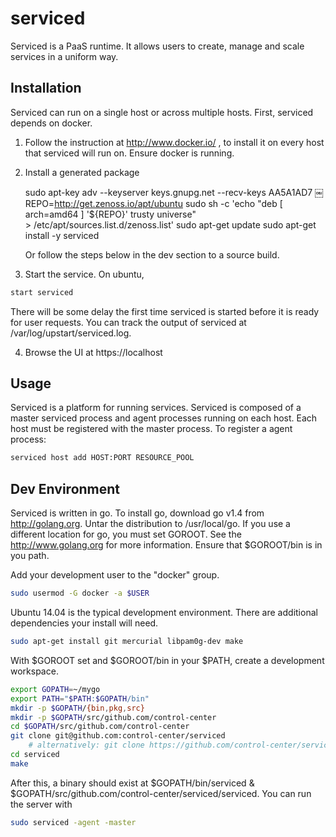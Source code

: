 serviced
========

Serviced is a PaaS runtime. It allows users to create, manage and scale services
in a uniform way.


Installation
------------
Serviced can run on a single host or across multiple hosts. First, serviced
depends on docker. 

1. Follow the instruction at http://www.docker.io/ , to install 
   it on every host that serviced will run on. Ensure docker is running.

2. Install a generated package

      sudo apt-key adv --keyserver keys.gnupg.net --recv-keys AA5A1AD7
￼     REPO=http://get.zenoss.io/apt/ubuntu
      sudo sh -c 'echo "deb [ arch=amd64 ] '${REPO}' trusty universe" \
          > /etc/apt/sources.list.d/zenoss.list'
      sudo apt-get update
      sudo apt-get install -y serviced

   Or follow the steps below in the dev section to a source build.

3. Start the service. On ubuntu,
```bash
start serviced
```
   There will be some delay the first time serviced is started before it is ready
   for user requests. You can track the output of serviced at 
   /var/log/upstart/serviced.log.

4. Browse the UI at https://localhost

Usage
-----
Serviced is a platform for running services. Serviced is composed of a master
serviced process and agent processes running on each host. Each host must be registered
with the master process. To register a agent process:
```bash
serviced host add HOST:PORT RESOURCE_POOL
```

Dev Environment
---------------
Serviced is written in go. To install go, download go v1.4 from http://golang.org.
Untar the distribution to /usr/local/go. If you use a different location for go, you
must set GOROOT. See the http://www.golang.org for more information. Ensure that 
$GOROOT/bin is in you path.

Add your development user to the "docker" group.
```bash
sudo usermod -G docker -a $USER
```
Ubuntu 14.04 is the typical development environment. There are additional dependencies 
your install will need.
```bash
sudo apt-get install git mercurial libpam0g-dev make
```

With $GOROOT set and $GOROOT/bin in your $PATH, create a development workspace.
```bash
export GOPATH=~/mygo
export PATH="$PATH:$GOPATH/bin"
mkdir -p $GOPATH/{bin,pkg,src}
mkdir -p $GOPATH/src/github.com/control-center
cd $GOPATH/src/github.com/control-center 
git clone git@github.com:control-center/serviced
    # alternatively: git clone https://github.com/control-center/serviced
cd serviced
make
```

After this, a binary should exist at $GOPATH/bin/serviced & 
$GOPATH/src/github.com/control-center/serviced/serviced. You can run the server with

```bash
sudo serviced -agent -master
```

